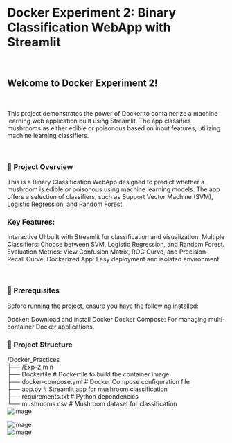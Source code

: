 <h1>Docker Experiment 2: Binary Classification WebApp with Streamlit</h1><br>
<h2>Welcome to Docker Experiment 2!</h2> <br><p>This project demonstrates the power of Docker to containerize a machine learning web application built using Streamlit. The app classifies mushrooms as either edible or poisonous based on input features, utilizing machine learning classifiers.</p><br>

<h3>🚀 Project Overview</h3>
<p>This is a Binary Classification WebApp designed to predict whether a mushroom is edible or poisonous using machine learning models. The app offers a selection of classifiers, such as Support Vector Machine (SVM), Logistic Regression, and Random Forest.</p>

<h3>Key Features:</h3>
<p>Interactive UI built with Streamlit for classification and visualization.
Multiple Classifiers: Choose between SVM, Logistic Regression, and Random Forest.
Evaluation Metrics: View Confusion Matrix, ROC Curve, and Precision-Recall Curve.
Dockerized App: Easy deployment and isolated environment.</p><br>
<h3>📝 Prerequisites</h3>
<p>Before running the project, ensure you have the following installed:

Docker: Download and install Docker
Docker Compose: For managing multi-container Docker applications.
<h3>📂 Project Structure</h3>
/Docker_Practices<br>
├── /Exp-2,m n <br>
    ├── Dockerfile                 # Dockerfile to build the container image<br>
    ├── docker-compose.yml         # Docker Compose configuration file<br>
    ├── app.py                     # Streamlit app for mushroom classification<br>
    ├── requirements.txt           # Python dependencies<br>
    └── mushrooms.csv              # Mushroom dataset for classification<br>
   <img src="https://github.com/user-attachments/assets/62a651c2-e992-44a1-9598-9b8442695dd9" alt="image"><br>


<img src="https://github.com/user-attachments/assets/22c53748-45cc-43d0-a1c2-d9923f9189c7" alt="image"><br>
<img src="https://github.com/user-attachments/assets/16976bcb-eefb-4295-8016-2bb52838f4b1" alt="image">



